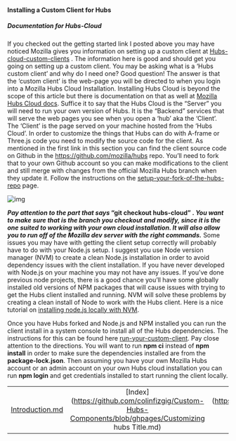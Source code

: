 #### **Installing a Custom Client for Hubs**

##### Documentation for Hubs-Cloud

If you checked out the getting started link I posted above you may have noticed Mozilla gives you information on setting up a custom client at [Hubs-cloud-custom-clients](https://hubs.mozilla.com/docs/hubs-cloud-custom-clients.html) .  The information here is good and should get you going on setting up a custom client.  You may be asking what is a ‘Hubs custom client’ and why do I need one?  Good question! The answer is that the ‘custom client’ is the web-page you will be directed to when you login into a Mozilla Hubs Cloud Installation.  Installing Hubs Cloud is beyond the scope of this article but there is documentation on that as well at [Mozilla Hubs Cloud docs](https://hubs.mozilla.com/docs/hubs-cloud-intro.html).  Suffice it to say that the Hubs Cloud is the “Server” you will need to run your own version of Hubs.  It is the “Backend” services that will serve the web pages you see when you open a ‘hub’ aka the ‘Client’.  The ‘Client’ is the page served on your machine hosted from the ‘Hubs Cloud’.  In order to customize the things that Hubs can do with A-frame or Three.js code you need to modify the source code for the client.  As mentioned in the first link in this section you can find the client source code on Github in the https://github.com/mozilla/hubs repo.  You’ll need to fork that to your own Github account so you can make modifications to the client and still merge with changes from the official Mozilla Hubs branch when they update it.  Follow the instructions on the [setup-your-fork-of-the-hubs-repo](https://hubs.mozilla.com/docs/hubs-cloud-custom-clients.html#setup-your-fork-of-the-hubs-repo) page. 



![img](https://lh6.googleusercontent.com/7UVDxTDuGdr2RW7FcQZFj7O9PuchHZDFu5MHL41DmiQOWZc6OohDr-unFLNGyzYBzLqs8cVdFq6O-cxuD7vxOvSAaL_7vIzZj4Mom5uob7tFIrcpQBAnRG-hNuThb771wQOjmvp-)





***Pay attention to the part that says* “git checkout hubs-cloud” . *You want to make sure that is the branch you checkout and modify, since it is the one suited to working with your own cloud installation. It will also allow you to run off of the Mozilla dev server with the right commands.*** Some issues you may have with getting the client setup correctly will probably have to do with your Node.js setup.  I suggest you use Node version manager (NVM) to create a clean Node.js installation in order to avoid dependency issues with the client installation.  If you have never developed with Node.js on your machine you may not have any issues.  If you’ve done previous node projects, there is a good chance you’ll have some globally installed old versions of NPM packages that will cause issues with trying to get the Hubs client installed and running.  NVM will solve these problems by creating a clean install of Node to work with the Hubs client.  Here is a nice tutorial on [installing node.js locally with NVM](https://heynode.com/tutorial/install-nodejs-locally-nvm).

Once you have Hubs forked and Node.js and NPM installed you can run the client install in a system console to install all of the Hubs dependencies.  The instructions for this can be found here [run-your-custom-client](https://hubs.mozilla.com/docs/hubs-cloud-custom-clients.html#run-your-custom-client).  Pay close attention to the directions.  You will want to run **npm ci** instead of **npm install** in order to make sure the dependencies installed are from the **package-lock.json**.  Then assuming you have your own Mozilla Hubs account or an admin account on your own Hubs cloud installation you can run **npm login** and get credentials installed to start running the client locally. 

|                                                              |                                                              |                                                              |
| :----------------------------------------------------------- | :----------------------------------------------------------: | -----------------------------------------------------------: |
| [Introduction.md](https://github.com/colinfizgig/Custom-Hubs-Components/blob/ghpages/Introduction.md) | [Index](https://github.com/colinfizgig/Custom-Hubs-Components/blob/ghpages/Customizing hubs Title.md) | [Some things to Consider](https://github.com/colinfizgig/Custom-Hubs-Components/blob/ghpages/Some things to Consider.md) |